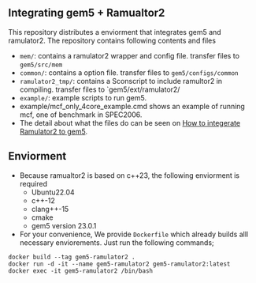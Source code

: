 ## Integrating gem5 + Ramualtor2

This repository distributes a enviorment that integrates gem5 and ramulator2.
The repository contains following contents and files

- `mem/`: contains a ramulator2 wrapper and config file. transfer files to `gem5/src/mem`
- `common/`: contains a option file. transfer files to `gem5/configs/common`
- `ramulator2_tmp/`: contains a Sconscript to include ramultor2 in compiling. transfer files to `gem5/ext/ramulator2/
- `example/`: example scripts to run gem5.
- example/mcf_only_4core_example.cmd shows an example of running mcf, one of benchmark in SPEC2006.
- The detail about what the files do can be seen on [How to integerate Ramulator2 to gem5](https://sangjae4309.github.io/docs-gem5/external_simulator/ramulator2).

## Enviorment
- Because ramualtor2 is based on c++23, the following enviorment is required
   - Ubuntu22.04
   - c++-12 
   - clang++-15 
   - cmake
   - gem5 version 23.0.1
- For your convenience, We provide `Dockerfile` which already builds alll necessary enviorements. Just run the following commands;

```
docker build --tag gem5-ramulator2 .
docker run -d -it --name gem5-ramulator2 gem5-ramulator2:latest
docker exec -it gem5-ramulator2 /bin/bash
```

